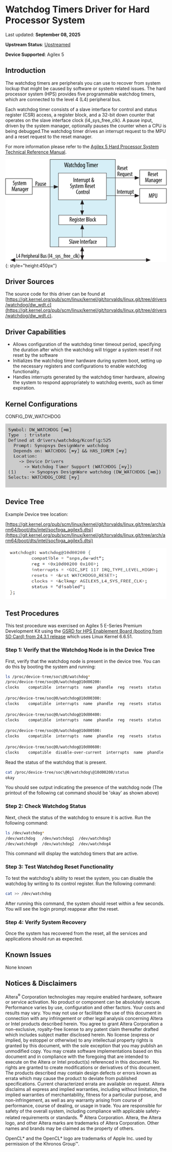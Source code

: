 # **Watchdog Timers Driver for Hard Processor System**

Last updated: **September 08, 2025** 

**Upstream Status**: [Upstreamed](https://git.kernel.org/pub/scm/linux/kernel/git/torvalds/linux.git/tree/drivers/watchdog/dw_wdt.c)

**Device Supported**: Agilex 5

## **Introduction**

The watchdog timers are peripherals you can use to recover from system lockup that might be caused by software or system related issues. The hard processor system (HPS) provides five programmable watchdog timers, which are connected to the level 4 (L4) peripheral bus.

Each watchdog timer consists of a slave interface for control and status register (CSR) access, a register block, and a 32-bit down counter that operates on the slave interface clock (l4_sys_free_clk). A pause input, driven by the system manager, optionally pauses the counter when a CPU is being debugged.The watchdog timer drives an interrupt request to the MPU and a reset request to the reset manager.

For more information please refer to the [Agilex 5 Hard Processor System Technical Reference Manual](https://www.intel.com/content/www/us/en/docs/programmable/814346).

![watchdog_timers_block_diagram](images/wdt_block_diagram.png){: style="height:450px"}

## **Driver Sources**

The source code for this driver can be found at [https://git.kernel.org/pub/scm/linux/kernel/git/torvalds/linux.git/tree/drivers/watchdog/dw_wdt.c](https://git.kernel.org/pub/scm/linux/kernel/git/torvalds/linux.git/tree/drivers/watchdog/dw_wdt.c).

## **Driver Capabilities**

* Allows configuration of the watchdog timer timeout period, specifying the duration after which the watchdog will trigger a system reset if not reset by the software
* Initializes the watchdog timer hardware during system boot, setting up the necessary registers and configurations to enable watchdog functionality.
* Handles interrupts generated by the watchdog timer hardware, allowing the system to respond appropriately to watchdog events, such as timer expiration.


## **Kernel Configurations**

CONFIG_DW_WATCHDOG

![watchdog_config_path](images/watchdog_config_path.png)

## **Device Tree**

Example Device tree location:

[https://git.kernel.org/pub/scm/linux/kernel/git/torvalds/linux.git/tree/arch/arm64/boot/dts/intel/socfpga_agilex5.dtsi](https://git.kernel.org/pub/scm/linux/kernel/git/torvalds/linux.git/tree/arch/arm64/boot/dts/intel/socfpga_agilex5.dtsi)

![watchdog_device_tree](images/watchdog_device_tree.png)

## Test Procedures

This test procedure was exercised on Agilex 5 E-Series Premium Development Kit using the [GSRD for HPS Enablement Board (booting from SD Card)  from 24.3.1 release](https://altera-fpga.github.io/rel-24.3.1/embedded-designs/agilex-5/e-series/premium/gsrd/ug-gsrd-agx5e-premium/#build-sd-card-boot-binaries) which uses Linux Kernel 6.6.51.

### Step 1: Verify that the Watchdog Node is in the Device Tree

First, verify that the watchdog node is present in the device tree. You can do this by booting the system and running:

  ```sh
  ls /proc/device-tree/soc\@0/watchdog*
  /proc/device-tree/soc@0/watchdog@10d00200:
  clocks	compatible  interrupts	name  phandle  reg  resets  status

  /proc/device-tree/soc@0/watchdog@10d00300:
  clocks	compatible  interrupts	name  phandle  reg  resets  status

  /proc/device-tree/soc@0/watchdog@10d00400:
  clocks	compatible  interrupts	name  phandle  reg  resets  status

  /proc/device-tree/soc@0/watchdog@10d00500:
  clocks	compatible  interrupts	name  phandle  reg  resets  status

  /proc/device-tree/soc@0/watchdog@10d00600:
  clocks	compatible  disable-over-current  interrupts  name  phandle  reg  resets  status
  ```

Read the status of the watchdog that is present.

```sh
cat /proc/device-tree/soc\@0/watchdog\@10d00200/status
okay
```

You should see output indicating the presence of the watchdog node (The printout of the following cat command should be 'okay' as shown above)

### Step 2: Check Watchdog Status

Next, check the status of the watchdog to ensure it is active. Run the following command:

```sh
ls /dev/watchdog*
/dev/watchdog	/dev/watchdog1	/dev/watchdog3
/dev/watchdog0	/dev/watchdog2	/dev/watchdog4

```
This command will display the watchdog timers that are active. 

### Step 3: Test Watchdog Reset Functionality

To test the watchdog's ability to reset the system, you can disable the watchdog by writing to its control register. Run the following command:

```sh
cat >> /dev/watchdog
```

After running this command, the system should reset within a few seconds. You will see the login prompt reappear after the reset.

### Step 4: Verify System Recovery

Once the system has recovered from the reset, all the services and applications should run as expected.



## **Known Issues**

None known

## Notices & Disclaimers

Altera<sup>&reg;</sup> Corporation technologies may require enabled hardware, software or service activation.
No product or component can be absolutely secure. 
Performance varies by use, configuration and other factors.
Your costs and results may vary. 
You may not use or facilitate the use of this document in connection with any infringement or other legal analysis concerning Altera or Intel products described herein. You agree to grant Altera Corporation a non-exclusive, royalty-free license to any patent claim thereafter drafted which includes subject matter disclosed herein.
No license (express or implied, by estoppel or otherwise) to any intellectual property rights is granted by this document, with the sole exception that you may publish an unmodified copy. You may create software implementations based on this document and in compliance with the foregoing that are intended to execute on the Altera or Intel product(s) referenced in this document. No rights are granted to create modifications or derivatives of this document.
The products described may contain design defects or errors known as errata which may cause the product to deviate from published specifications.  Current characterized errata are available on request.
Altera disclaims all express and implied warranties, including without limitation, the implied warranties of merchantability, fitness for a particular purpose, and non-infringement, as well as any warranty arising from course of performance, course of dealing, or usage in trade.
You are responsible for safety of the overall system, including compliance with applicable safety-related requirements or standards. 
<sup>&copy;</sup> Altera Corporation.  Altera, the Altera logo, and other Altera marks are trademarks of Altera Corporation.  Other names and brands may be claimed as the property of others. 

OpenCL* and the OpenCL* logo are trademarks of Apple Inc. used by permission of the Khronos Group™. 
